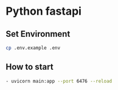 # Python fastapi

## Set Environment

```bash
cp .env.example .env
```

## How to start

```bash
- uvicorn main:app --port 6476 --reload
```
